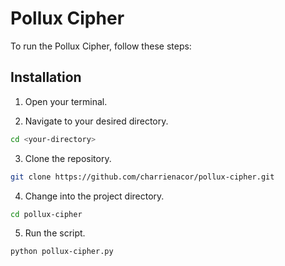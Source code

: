 # Pollux Cipher

To run the Pollux Cipher, follow these steps:

## Installation

1. Open your terminal.

2. Navigate to your desired directory.

```bash
cd <your-directory>
```

3. Clone the repository.
```bash
git clone https://github.com/charrienacor/pollux-cipher.git
```

4. Change into the project directory.
```bash
cd pollux-cipher
```

5. Run the script.
```bash
python pollux-cipher.py
```

